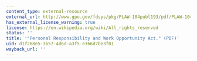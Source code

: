 ```yaml
---
content_type: external-resource
external_url: http://www.gpo.gov/fdsys/pkg/PLAW-104publ193/pdf/PLAW-104publ193.pdf
has_external_license_warning: true
license: https://en.wikipedia.org/wiki/All_rights_reserved
status: ''
title: '"Personal Responsibility and Work Opportunity Act." (PDF)'
uid: d1f268e5-3b57-4d6d-a3f5-e366d7be3f01
wayback_url: ''
---
```


